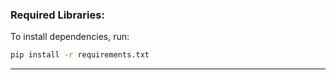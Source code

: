 

### Required Libraries:


To install dependencies, run:
```bash
pip install -r requirements.txt

```
---



